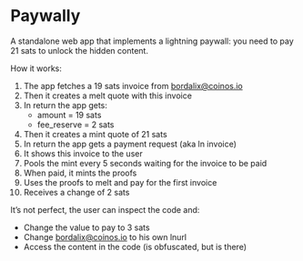 # Paywally

A standalone web app that implements a lightning paywall: you need to pay 21 sats to unlock the hidden content.

How it works:

1. The app fetches a 19 sats invoice from bordalix@coinos.io
2. Then it creates a melt quote with this invoice
3. In return the app gets:
   - amount = 19 sats
   - fee_reserve = 2 sats
4. Then it creates a mint quote of 21 sats
5. In return the app gets a payment request (aka ln invoice)
6. It shows this invoice to the user
7. Pools the mint every 5 seconds waiting for the invoice to be paid
8. When paid, it mints the proofs
9. Uses the proofs to melt and pay for the first invoice
10. Receives a change of 2 sats

It’s not perfect, the user can inspect the code and:

- Change the value to pay to 3 sats
- Change bordalix@coinos.io to his own lnurl
- Access the content in the code (is obfuscated, but is there)
